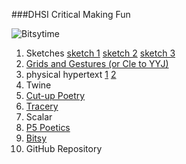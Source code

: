 ###DHSI Critical Making Fun

![Bitsytime](https://knk2023.github.io/DHSI2023/elusivecoffee.gif)

1. Sketches 
  [sketch 1](https://knk2023.github.io/DHSI2023/despairsketch.jpg)
  [sketch 2](https://knk2023.github.io/DHSI2023/itsabirdsketch.jpg)
  [sketch 3](https://knk2023.github.io/DHSI2023/titansofindustrysketch.jpg)
2. [Grids and Gestures (or Cle to YYJ)](https://knk2023.github.io/DHSI2023/CletoYYJ.jpg)
3. physical hypertext [1](https://knk2023.github.io/DHSI2023/papertwine.png) [2](https://knk2023.github.io/DHSI2023/papertwine2.png)
4. Twine
5. [Cut-up Poetry](https://knk2023.github.io/DHSI2023/Cutuppoetry.jpg)
6. [Tracery](https://botsin.space/@Knk)
7. Scalar
8. [P5 Poetics](https://knk2023.github.io/DHSI2023/clickpoetrygenk.html)
9. [Bitsy](https://knk2023.github.io/DHSI2023/the_elusive_cup_of_coffee%20(1).html)
10. GitHub Repository

